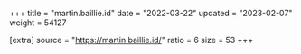 +++
title = "martin.baillie.id"
date = "2022-03-22"
updated = "2023-02-07"
weight = 54127

[extra]
source = "https://martin.baillie.id/"
ratio = 6
size = 53
+++
